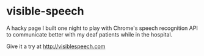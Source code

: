 # visible-speech

A hacky page I built one night to play with Chrome's speech recognition API to communicate better 
with my deaf patients while in the hospital.

Give it a try at http://visiblespeech.com
